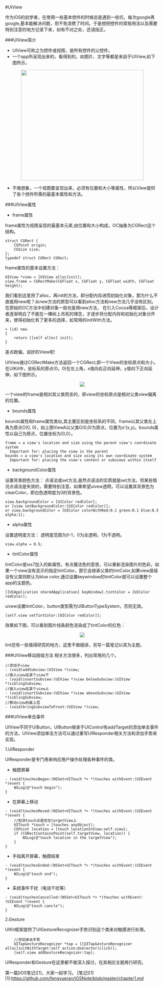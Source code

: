 #UIView

作为iOS的初学者，在使用一些基本控件的时候总是遇到一些坑，每次google再google,基本能解决问题，但不免浪费了时间。于是想把控件的常规用法以及需要特别注意的地方记录下来，如有不对之处，还请指正。

###UIView简介

- UIView可称之为控件或视图，是所有控件的父控件。
- 一个app所呈现出来的，看得到的，如图片、文字等都是来自于UIView,如下图所示。
<div align="center">
<img src = "assets/pic1.png" width="400" height="360"</>
</div>

- 不难想象，一个视图要呈现出来，必须有位置和大小等属性，所以View提供了各个控件所需的最基本属性和方法。

###UIView属性
- frame属性

frame属性为视图呈现的最基本元素,由位置和大小构成，OC抽象为CGRect这个结构。

```objc
struct CGRect {
    CGPoint origin;
    CGSize size;
};
typedef struct CGRect CGRect;
```
frame属性的基本设置方法：
```objc
UIView *view = [UIView alloc]init];
view.frame = CGRectMake(CGFloat x, CGFloat y, CGFloat width, CGFloat height);

```
我们看到这里用了alloc，再init的方法，即分配内存进而初始化对象，那为什么不直接用new呢？从new方法的原型可以看到alloc方法和new方法几乎没有区别。在原始的OC方法中创建对象一般也是用new方法，
在引入Cocoa等框架后，设计者逐渐明白了不能在一棵树上吊死的理念，才逐步将分配内存和初始化对象分开来，使得初始化有了更多的选择，如常用的initWith方法。
```objc
+ (id) new
{
    return [[self alloc] init];
}
```
差点跑偏，说好的View呢!

UIView通过CGRectMake方法返回一个CGRect,即一个View的坐标原点和大小。在UIKit中，坐标系的原点(0，0)在左上角，x值向右正向延伸，y值向下正向延伸，如下图所示。 
 <div align="center">
      <img  src = "assets/pic2.png"</>
 </div>


一个view的frame是相对其父类而言的，即view的坐标原点是相对父类view偏离的位置。

- bounds属性

bounds属性和frame属性类似,其主要区别是坐标系的不同，frame以其父类左上角为原点O(0, 0)，如上图ViewA以父类O(0,0)为原点，位置为o'(x,y)。bounds属性以自己为原点，位置坐标为(0,0）。
```objc
frame = a view's location and size using the parent view's coordinate system
  Important for: placing the view in the parent
bounds = a view's location and size using its own coordinate system
  Important for: placing the view's content or subviews within itself
```
- backgroundColor属性

设置背景颜色方法：
点语法或set方法,虽然点语法的实质就是set方法，但某些情况点语法是失效的，需要特别注意。如果希望uivew透明，可以设置其背景色为clearColor，即白色透明度为0的背景色。

```objc
view.backgroundColor = [UIColor redColor];
or [view setBackgroundColor:[UIColor redColor]];
or view.backgroundColor = [UIColor colorWithRed:0.1 green:0.1 blue:0.5 alpha:1];
```
- alpha属性

设置透明度方法：
透明度范围为0-1，0为全透明，1为不透明。

```objc
view.alpha = 0.5;

```

- tintColor属性

tintColor是ios7加入的新属性，有点魔法色的意思，可以重新渲染图片的色彩。如果一个view没有显示的指定tintColor，那它会继承父类的tintColor,如果view层级没有父类则默认为blue color,通过设置keywindow的tintColor就可以设置整个app的主题色。

 
```objc
[[UIApplication sharedApplication] keyWindow].tintColor = [UIColor redColor]; 
``` 
uivew设置tintColor，button类型需为UIButtonTypeSystem，否则无效。
```objc
[self.view setTintColor:[UIColor redColor]];
``` 
效果如下图，可以看到图片线条颜色渲染成了tintColor的红色：
<div align="center">
<img src = "assets/pic3.png"</>
</div>

tint还有一些值得研究的地方，这里不做细讲，另写一篇笔记以其为主题。

###UIView移动层级方法
相关方法很多，列出常用的几个。
```objc
//添加子view
- (void)addSubview:(UIView *)view;
//插入view在某个view下
- (void)insertSubview:(UIView *)view belowSubview:(UIView *)siblingSubview;
//插入view在某个view上
- (void)insertSubview:(UIView *)view aboveSubview:(UIView *)siblingSubview;
//移动view到最上层
- (void)bringSubviewToFront:(UIView *)view;
``` 

###UIView单击事件

UIView不同于UIButton，UIButton继承于UIControl有addTarget的添加单击事件的方法，UIView添加单击方法可以通过重写UIResponder相关方法和添加手势来实现。

1.UIResponder

UIResponder是专门用来响应用户操作处理各种事件的类。

- 触摸屏幕
 
```objc
- (void)touchesBegan:(NSSet<UITouch *> *)touches withEvent:(UIEvent *)event {
    NSLog(@"touch begin");
}

```
- 在屏幕上移动

```objc
- (void)touchesMoved:(NSSet<UITouch *> *)touches withEvent:(UIEvent *)event {
    //检测touch点是否在targetView上
    UITouch *touch = [touches anyObject];
    CGPoint location = [touch locationInView:self.view];
    if (CGRectContainsPoint(self.targetView, location)) {
        NSLog(@"touch location in the targetView");
    }
}

```
- 手指离开屏幕，触摸结束

```objc
- (void)touchesEnded:(NSSet<UITouch *> *)touches withEvent:(UIEvent *)event {
    NSLog(@"touch end");
}

```

- 系统事件干扰（电话干扰等）

```objc
- (void)touchesCancelled:(NSSet<UITouch *> *)touches withEvent:(UIEvent *)event {
    NSLog(@"touch cancle");
}

```

2.Gesture

UIKit框架提供了UIGestureRecognizer手势识别这个类来对触摸进行处理。
```objc
    //添加单击手势
    UITapGestureRecognizer *tap = [[UITapGestureRecognizer alloc]initWithTarget:self action:@selector(click)];
    [self.view addGestureRecognizer:tap];
```
UIResponder和Gesture在这里都不做深入探讨，在其相应主题再行研究。

第一篇[iOS笔记][1]，大家一起学习。
[笔记][1]
[1]:https://github.com/fengyueran/iOSNote/blob/master/chapter1.md





















